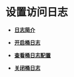 # 设置访问日志<a name="ZH-CN_TOPIC_0142815544"></a>

-   **[日志简介](日志简介.md)**  

-   **[开启桶日志](开启桶日志.md)**  

-   **[查看桶日志配置](查看桶日志配置.md)**  

-   **[关闭桶日志](关闭桶日志.md)**  


